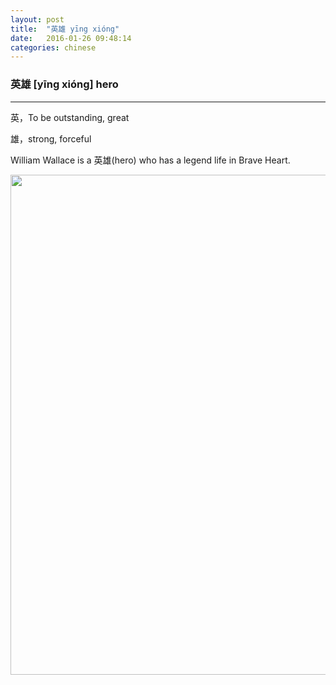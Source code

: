 ```yaml
---
layout: post
title:  "英雄 yīng xióng"
date:   2016-01-26 09:48:14
categories: chinese
---
```

### 英雄 [yīng xióng] hero
-----------

英，To be outstanding, great

雄，strong, forceful

William Wallace is a 英雄(hero) who has a legend life in Brave Heart.  

<img width='800' src="/wombats-learning/images/brave_heart.jpg"/>
